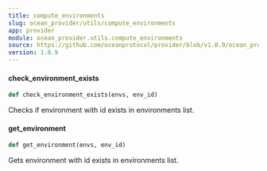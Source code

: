 ```yaml
---
title: compute_environments
slug: ocean_provider/utils/compute_environments
app: provider
module: ocean_provider.utils.compute_environments
source: https://github.com/oceanprotocol/provider/blob/v1.0.9/ocean_provider/utils/compute_environments.py
version: 1.0.9
---
```

#### check\_environment\_exists

```python
def check_environment_exists(envs, env_id)
```

Checks if environment with id exists in environments list.

#### get\_environment

```python
def get_environment(envs, env_id)
```

Gets environment with id exists in environments list.

